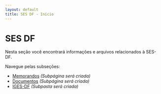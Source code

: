 ```yaml
---
layout: default
title: SES DF - Início
---
```


# SES DF

Nesta seção você encontrará informações e arquivos relacionados à SES-DF.

Navegue pelas subseções:

* [Memorandos](/joaogabriel-13.github.io/ses-df/memorandos/) *(Subpágina será criada)*
* [Documentos](/joaogabriel-13.github.io/ses-df/documentos/) *(Subpágina será criada)*
* [IGES-DF](/joaogabriel-13.github.io/ses-df/iges-df/) *(Subpasta será criada)*
